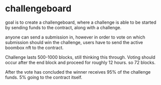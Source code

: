 # challengeboard

goal is to create a challengeboard, where a challenge is able to be started by sending funds to the contract, along with a challenge. 

anyone can send a submission in, however in order to vote on which submission should win the challenge, users have to send the active boombox nft to the contract. 

Challenge lasts 500-1000 blocks, still thinking this through. 
Voting should occur after the end block and proceed for roughly 12 hours. so 72 blocks. 

After the vote has concluded the winner receives 95% of the challenge funds. 
5% going to the contract itself. 
